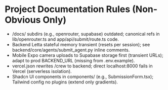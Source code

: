 # Project Documentation Rules (Non-Obvious Only)
- /docs/ subdirs (e.g., openrouter, supabase) outdated; canonical refs in lib/openrouter.ts and app/api/submit/route.ts code.
- Backend Letta stateful memory transient (resets per session); see backend/core/agents/submit_agent.py inline comments.
- Mobile Expo camera uploads to Supabase storage first (transient URLs); adapt to prod BACKEND_URL (missing from .env.example).
- vercel.json rewrites /crew to backend; direct localhost:8000 fails in Vercel (serverless isolation).
- Shadcn UI components in components/ (e.g., SubmissionForm.tsx); Tailwind config no plugins (extend only gradients).